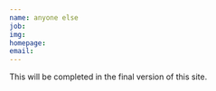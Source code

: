 ```yaml
---
name: anyone else 
job: 
img:
homepage:
email: 
---
```


This will be completed in the final version of this site.
